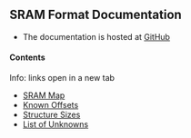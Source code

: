 ﻿## SRAM Format Documentation

* The documentation is hosted at <a href="https://github.com/CleanCodeX/SramFormat.SoE" target="_">GitHub</a>

#### Contents

Info: links open in a new tab

* <a href="https://github.com/CleanCodeX/SramFormat.SoE/blob/master/Markdown/Items/Sram.md" target="_">SRAM Map</a>
* <a href="https://github.com/CleanCodeX/SramFormat.SoE/blob/master/Markdown/Offsets.md" target="_">Known Offsets</a>
* <a href="https://github.com/CleanCodeX/SramFormat.SoE/blob/master/Markdown/Sizes.md" target="_">Structure Sizes</a>
* <a href="https://github.com/CleanCodeX/SramFormat.SoE/blob/master/Markdown/Unknowns.md" target="_">List of Unknowns</a>
